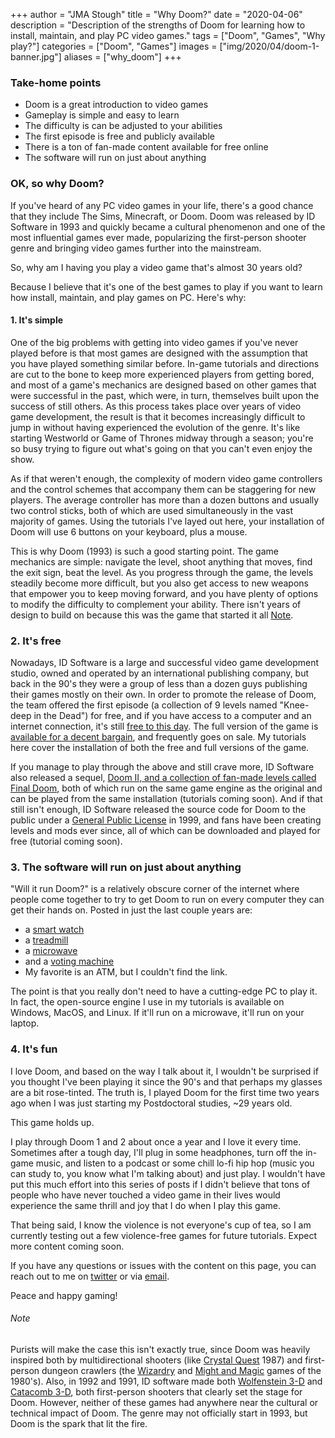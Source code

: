 +++
author = "JMA Stough"
title = "Why Doom?"
date = "2020-04-06"
description = "Description of the strengths of Doom for learning how to install, maintain, and play PC video games."
tags = ["Doom", "Games", "Why play?"]
categories = ["Doom", "Games"]
images  = ["img/2020/04/doom-1-banner.jpg"]
aliases = ["why_doom"]
+++

### Take-home points
- Doom is a great introduction to video games
- Gameplay is simple and easy to learn
- The difficulty is can be adjusted to your abilities
- The first episode is free and publicly available
- There is a ton of fan-made content available for free online
- The software will run on just about anything

### OK, so why Doom?
If you've heard of any PC video games in your life, there's a good chance that they include The Sims, Minecraft, or Doom. Doom was released by ID Software in 1993 and quickly became a cultural phenomenon and one of the most influential games ever made, popularizing the first-person shooter genre and bringing video games further into the mainstream.

So, why am I having you play a video game that's almost 30 years old?

Because I believe that it's one of the best games to play if you want to learn how install, maintain, and play games on PC. Here's why:

#### 1. It's simple
One of the big problems with getting into video games if you've never played before is that most games are designed with the assumption that you have played something similar before. In-game tutorials and directions are cut to the bone to keep more experienced players from getting bored, and most of a game's mechanics are designed based on other games that were successful in the past, which were, in turn, themselves built upon the success of still others. As this process takes place over years of video game development, the result is that it becomes increasingly difficult to jump in without having experienced the evolution of the genre. It's like starting Westworld or Game of Thrones midway through a season; you're so busy trying to figure out what's going on that you can't even enjoy the show.

As if that weren't enough, the complexity of modern video game controllers and the control schemes that accompany them can be staggering for new players. The average controller has more than a dozen buttons and usually two control sticks, both of which are used simultaneously in the vast majority of games. Using the tutorials I've layed out here, your installation of Doom will use 6 buttons on your keyboard, plus a mouse.

This is why Doom (1993) is such a good starting point. The game mechanics are simple: navigate the level, shoot anything that moves, find the exit sign, beat the level. As you progress through the game, the levels steadily become more difficult, but you also get access to new weapons that empower you to keep moving forward, and you have plenty of options to modify the difficulty to complement your ability. There isn't years of design to build on because this was the game that started it all [Note](#Note).

### 2. It's free
Nowadays, ID Software is a large and successful video game development studio, owned and operated by an international publishing company, but back in the 90's they were a group of less than a dozen guys publishing their games mostly on their own. In order to promote the release of Doom, the team offered the first episode (a collection of 9 levels named "Knee-deep in the Dead") for free, and if you have access to a computer and an internet connection, it's still [free to this day](https://www.dosgamesarchive.com/download/doom/). The full version of the game is [available for a decent bargain](https://www.gog.com/game/the_ultimate_doom), and frequently goes on sale. My tutorials here cover the installation of both the free and full versions of the game.

If you manage to play through the above and still crave more, ID Software also released a sequel, [Doom II, and a collection of fan-made levels called Final Doom](https://www.gog.com/game/doom_ii_final_doom), both of which run on the same game engine as the original and can be played from the same installation (tutorials coming soon). And if that still isn't enough, ID Software released the source code for Doom to the public under a [General Public License](https://en.wikipedia.org/wiki/GNU_General_Public_License) in 1999, and fans have been creating levels and mods ever since, all of which can be downloaded and played for free (tutorial coming soon).

### 3. The software will run on just about anything

"Will it run Doom?" is a relatively obscure corner of the internet where people come together to try to get Doom to run on every computer they can get their hands on. Posted in just the last couple years are:

- a [smart watch](https://www.reddit.com/r/itrunsdoom/comments/f32g3u/doom_on_tic_watch/)
- a [treadmill](https://www.reddit.com/r/itrunsdoom/comments/fnj43o/doom_on_a_nordictrack_treadmill/)
- a [microwave](https://www.reddit.com/r/itrunsdoom/comments/cuoymo/doom_on_a_microwave/)
- and a [voting machine](https://www.reddit.com/r/itrunsdoom/comments/e8x2uz/us_voting_machines_run_doom/)
- My favorite is an ATM, but I couldn't find the link.

The point is that you really don't need to have a cutting-edge PC to play it. In fact, the open-source engine I use in my tutorials is available on Windows, MacOS, and Linux. If it'll run on a microwave, it'll run on your laptop.

### 4. It's fun
I love Doom, and based on the way I talk about it, I wouldn't be surprised if you thought I've been playing it since the 90's and that perhaps my glasses are a bit rose-tinted. The truth is, I played Doom for the first time two years ago when I was just starting my Postdoctoral studies, ~29 years old.

This game holds up.

I play through Doom 1 and 2 about once a year and I love it every time. Sometimes after a tough day, I'll plug in some headphones, turn off the in-game music, and listen to a podcast or some chill lo-fi hip hop (music you can study to, you know what I'm talking about) and just play. I wouldn't have put this much effort into this series of posts if I didn't believe that tons of people who have never touched a video game in their lives would experience the same thrill and joy that I do when I play this game.

That being said, I know the violence is not everyone's cup of tea, so I am currently testing out a few violence-free games for future tutorials. Expect more content coming soon.

If you have any questions or issues with the content on this page, you can reach out to me on [twitter](https://twitter.com/JMA_Stough) or via [email](jmastough@gmail.com).

Peace and happy gaming!

###### Note
Purists will make the case this isn't exactly true, since Doom was heavily inspired both by multidirectional shooters (like [Crystal Quest](https://en.wikipedia.org/wiki/Crystal_Quest) 1987) and first-person dungeon crawlers (the [Wizardry](https://en.wikipedia.org/wiki/Wizardry) and [Might and Magic](https://en.wikipedia.org/wiki/Might_and_Magic) games of the 1980's). Also, in 1992 and 1991, ID software made both [Wolfenstein 3-D](https://youtu.be/ZWjEqxoido0) and [Catacomb 3-D](https://youtu.be/O91tro2XwxM), both first-person shooters that clearly set the stage for Doom. However, neither of these games had anywhere near the cultural or technical impact of Doom. The genre may not officially start in 1993, but Doom is the spark that lit the fire.
